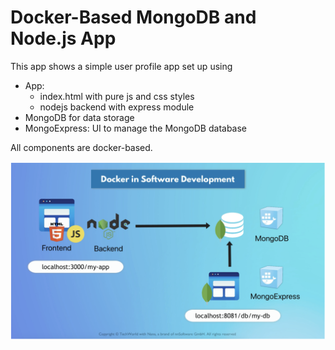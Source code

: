 # Docker-Based MongoDB and Node.js App


This app shows a simple user profile app set up using 

- App:
  - index.html with pure js and css styles
  - nodejs backend with express module
- MongoDB for data storage
- MongoExpress: UI to manage the MongoDB database

All components are docker-based.

![-](app/images/arch.png)